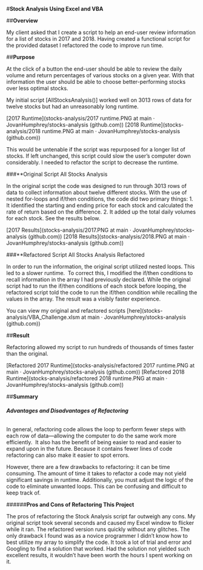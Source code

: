 #**Stock Analysis Using Excel and VBA**

##**Overview**

My client asked that I create a script to help an end-user review information for a list of stocks in 2017 and 2018. Having created a functional script for the provided dataset I refactored the code to improve run time.

##**Purpose**

At the click of a button the end-user should be able to review the daily volume and return percentages of various stocks on a given year. With that information the user should be able to choose better-performing stocks over less optimal stocks.

My initial script [AllStocksAnalysis()] worked well on 3013 rows of data for twelve stocks but had an unreasonably long runtime.

[2017 Runtime](stocks-analysis/2017 runtime.PNG at main · JovanHumphrey/stocks-analysis (github.com))
[2018 Runtime](stocks-analysis/2018 runtime.PNG at main · JovanHumphrey/stocks-analysis (github.com))

This would be untenable if the script was repurposed for a longer list of stocks. If left unchanged, this script could slow the user’s computer down considerably. I needed to refactor the script to decrease the runtime.

###**Original Script All Stocks Analysis

In the original script the code was designed to run through 3013 rows of data to collect information about twelve different stocks. With the use of nested for-loops and if/then conditions, the code did two primary things: 1. It identified the starting and ending price for each stock and calculated the rate of return based on the difference. 2. It added up the total daily volumes for each stock. See the results below.

[2017 Results](stocks-analysis/2017.PNG at main · JovanHumphrey/stocks-analysis (github.com))
[2018 Results](stocks-analysis/2018.PNG at main · JovanHumphrey/stocks-analysis (github.com))

###**Refactored Script All Stocks Analysis Refactored

In order to run the information, the original script utilized nested loops. This led to a slower runtime.  To correct this, I modified the if/then conditions to recall information in the array I had previously declared. While the original script had to run the if/then conditions of each stock before looping, the refactored script told the code to run the if/then condition while recalling the values in the array. The result was a visibly faster experience.

You can view my original and refactored scripts [here](stocks-analysis/VBA_Challenge.xlsm at main · JovanHumphrey/stocks-analysis (github.com))

##**Result**

Refactoring allowed my script to run hundreds of thousands of times faster than the original.

[Refactored 2017 Runtime](stocks-analysis/refactored 2017 runtime.PNG at main · JovanHumphrey/stocks-analysis (github.com))
[Refactored 2018 Runtime](stocks-analysis/refactored 2018 runtime.PNG at main · JovanHumphrey/stocks-analysis (github.com))

##**Summary**

###### **Advantages and Disadvantages of Refactoring**

In general, refactoring code allows the loop to perform fewer steps with each row of data—allowing the computer to do the same work more efficiently.  It also has the benefit of being easier to read and easier to expand upon in the future. Because it contains fewer lines of code refactoring can also make it easier to spot errors.

However, there are a few drawbacks to refactoring: it can be time consuming. The amount of time it takes to refactor a code may not yield significant savings in runtime. Additionally, you must adjust the logic of the code to eliminate unwanted loops. This can be confusing and difficult to keep track of.

######**Pros and Cons of Refactoring This Project**

The pros of refactoring the Stock Analysis script far outweigh any cons. My original script took several seconds and caused my Excel window to flicker while it ran. The refactored version runs quickly without any glitches. The only drawback I found was as a novice programmer I didn’t know how to best utilize my array to simplify the code. It took a lot of trial and error and Googling to find a solution that worked. Had the solution not yielded such excellent results, it wouldn’t have been worth the hours I spent working on it.
